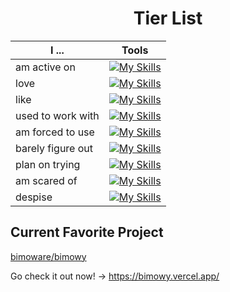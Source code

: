 <div align="center">

# Tier List

| I ... | Tools |
| - | - |
| am active on | [![My Skills](https://go-skill-icons.vercel.app/api/icons?i=stackoverflow,github,instagram&theme=dark&perline=12)](https://skillicons.dev) |
| love | [![My Skills](https://go-skill-icons.vercel.app/api/icons?i=discord,discordjs,nodejs,pygame,py,react,tailwind,ts,vscode,vscodium&theme=dark&perline=12)](https://skillicons.dev) |
| like | [![My Skills](https://go-skill-icons.vercel.app/api/icons?i=sqlite,css,html,js,obsidian,desmos&theme=dark&perline=12)](https://skillicons.dev) |
| used to work with | [![My Skills](https://go-skill-icons.vercel.app/api/icons?i=notion,sublime,nextjs,materialui,mongodb,mysql,notion,opencv,replit,canva&theme=dark&perline=12)](https://skillicons.dev) |
| am forced to use | [![My Skills](https://go-skill-icons.vercel.app/api/icons?i=windows,vercel,codepen,chrome,chromium,git,npm,md&theme=dark&perline=12)](https://skillicons.dev) |
| barely figure out | [![My Skills](https://go-skill-icons.vercel.app/api/icons?i=regex,latex,figma,robloxstudio,supabase&theme=dark&perline=12)](https://skillicons.dev) |
| plan on trying | [![My Skills](https://go-skill-icons.vercel.app/api/icons?i=bun,deno,electron,express,firebase,go,java,lua,ruby,sass,svelte,swift,androidstudio,arcbrowser&theme=dark&perline=12)](https://skillicons.dev) |
| am scared of | [![My Skills](https://go-skill-icons.vercel.app/api/icons?i=angular,latex,c,cs,cpp,godot,graphql,netlify,flutter,bootstrap,dotnet,figma,kotlin,neovim,nim,pnpm,postgres,rust,threejs&theme=dark&perline=12)](https://skillicons.dev) |
| despise | [![My Skills](https://go-skill-icons.vercel.app/api/icons?i=microsoftcopilot,svg&theme=dark&perline=12)](https://skillicons.dev) |

</div>

## Current Favorite Project

[bimoware/bimowy](https://github.com/bimoware/bimowy)

Go check it out now! -> https://bimowy.vercel.app/
